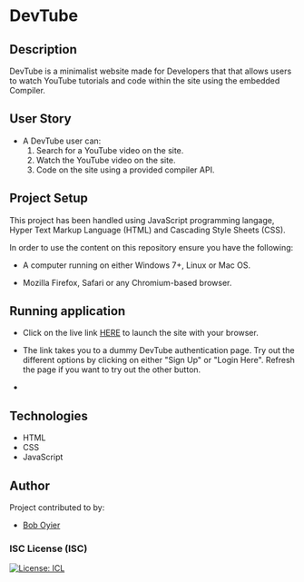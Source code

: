 # DevTube

## Description
DevTube is a minimalist website made for Developers that that allows users to watch YouTube tutorials and code within the site using the embedded Compiler.


## User Story

- A DevTube user can:
	1.  Search for a YouTube video on the site.
	2. Watch the YouTube video on the site.
	3. Code on the site using a provided compiler API.

## Project Setup

This project has been handled using JavaScript programming langage, Hyper Text Markup Language (HTML) and Cascading Style Sheets (CSS).

In order to use the content on this repository ensure you have the following:

- A computer running on either Windows 7+, Linux or Mac OS.

- Mozilla Firefox, Safari or any Chromium-based browser.

## Running application

- Click on the live link [HERE](https://tubedev.netlify.app/) to launch the site with your browser.

- The link takes you to a dummy DevTube authentication page. Try out the different options by clicking on either "Sign Up" or "Login Here". Refresh the page if you want to try out the other button.
-  
## Technologies

- HTML
- CSS
- JavaScript
  ​

## Author

Project contributed to by:

- [Bob Oyier](https://github.com/oyieroyier)

### ISC License (ISC)

[![License: ICL](https://img.shields.io/badge/License-ISC-blue.svg)](https://opensource.org/licenses/ISC)
